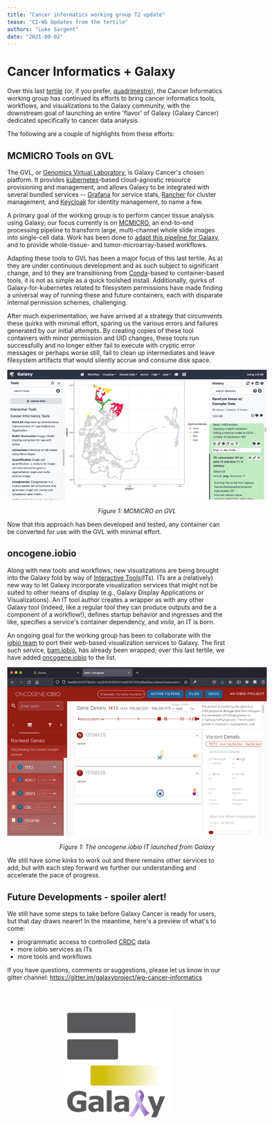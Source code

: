 ```yaml
---
title: "Cancer informatics working group T2 update"
tease: "CI-WG Updates from the tertile"
authors: "Luke Sargent"
date: "2021-09-02"
---
```


# Cancer Informatics + Galaxy
Over this last [tertile](https://en.wiktionary.org/wiki/tertile) (or, if you prefer, [quadrimestre](https://en.wiktionary.org/wiki/quadrimestre)), the Cancer Informatics working group has continued its efforts to bring cancer informatics tools, workflows, and visualizations to the Galaxy community, with the downstream goal of launching an entire 'flavor' of Galaxy (Galaxy Cancer) dedicated specifically to cancer data analysis.

The following are a couple of highlights from these efforts:

## MCMICRO Tools on GVL
The GVL, or [Genomics Virtual Laboratory](https://www.gvl.org.au/), is Galaxy Cancer's chosen platform. It provides [kubernetes](https://kubernetes.io/)-based cloud-agnostic resource provisioning and management, and allows Galaxy to be integrated with several bundled services -- [Grafana](https://grafana.com/) for service stats, [Rancher](https://rancher.com/) for cluster management, and [Keycloak](https://www.keycloak.org/) for identity management, to name a few.

A primary goal of the working group is to perform cancer tissue analysis using Galaxy; our focus currently is on [MCMICRO](https://mcmicro.org/), an end-to-end processing pipeline to transform large, multi-channel whole slide images into single-cell data. Work has been done to [adapt this pipeline for Galaxy](https://mcmicro.org/galaxy/), and to provide whole-tissue- and tumor-microarray-based workflows.

Adapting these tools to GVL has been a major focus of this last tertile. As a) they are under continuous development and as such subject to significant change, and b) they are transitioning from [Conda](https://docs.conda.io/en/latest/)-based to container-based tools, it is not as simple as a quick toolshed install. Additionally, quirks of Galaxy-for-kubernetes related to filesystem permissions have made finding a universal way of running these and future containers, each with disparate internal permission schemes, challenging.

After much experimentation, we have arrived at a strategy that circumvents these quirks with minimal effort, sparing us the various errors and failures generated by our initial attempts. By creating copies of these tool containers with minor permission and UID changes, these tools run successfully and no longer either fail to execute with cryptic error messages or perhaps worse still, fail to clean up intermediates and leave filesystem artifacts that would silently accrue and consume disk space.

<div style="text-align:center;width:600px;margin-left: auto;margin-right: auto;">

![A completed MCMICRO run showing a map of cell-states](mcmicro.png)

*Figure 1: MCMICRO on GVL*

</div>

Now that this approach has been developed and tested, any container can be converted for use with the GVL with minimal effort.


## oncogene.iobio
Along with new tools and workflows, new visualizations are being brought into the Galaxy fold by way of [Interactive Tools](https://training.galaxyproject.org/training-material/topics/admin/tutorials/interactive-tools/slides.html)(ITs). ITs are a (relatively) new way to let Galaxy incorporate visualization services that might not be suited to other means of display (e.g., Galaxy Display Applications or Visualizations). An IT tool author creates a wrapper as with any other Galaxy tool (indeed, like a regular tool they can produce outputs and be a component of a workflow!), defines startup behavior and ingresses and the like, specifies a service's container dependency, and *voila*, an IT is born.

An ongoing goal for the working group has been to collaborate with the [iobio team](https://iobio.io/about.html) to port their web-based visualization services to Galaxy. The first such service, [bam.iobio](https://bam.iobio.io), has already been wrapped; over this last tertile, we have added [oncogene.iobio](http://oncogene.iobio.io) to the list.

<div style="text-align:center;width:600px;margin-left: auto;margin-right: auto;">

![The oncogene.iobio IT launched from Galaxy](oncogene.png)

*Figure 1: The oncogene.iobio IT launched from Galaxy*

</div>

We still have some kinks to work out and there remains other services to add, but with each step forward we further our understanding and accelerate the pace of progress.

## Future Developments - spoiler alert!

We still have some steps to take before Galaxy Cancer is ready for users, but that day draws nearer! In the meantime, here's a preview of what's to come:

- programmatic access to controlled [CRDC](https://datacommons.cancer.gov/) data
- more iobio services as ITs
- more tools and workflows

If you have questions, comments or suggestions, please let us know in our gitter channel: https://gitter.im/galaxyproject/wg-cancer-informatics


<br />
<br />
<div style="width:250px;margin-left: auto;margin-right: auto;">

![ ](ci_logo.png)

</div>
